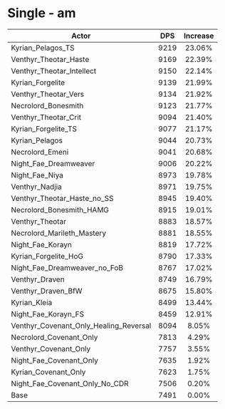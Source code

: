 # Single - am
| Actor | DPS | Increase |
|---|:---:|:---:|
|Kyrian_Pelagos_TS|9219|23.06%|
|Venthyr_Theotar_Haste|9169|22.39%|
|Venthyr_Theotar_Intellect|9150|22.14%|
|Kyrian_Forgelite|9139|21.99%|
|Venthyr_Theotar_Vers|9134|21.92%|
|Necrolord_Bonesmith|9123|21.77%|
|Venthyr_Theotar_Crit|9094|21.40%|
|Kyrian_Forgelite_TS|9077|21.17%|
|Kyrian_Pelagos|9044|20.73%|
|Necrolord_Emeni|9041|20.68%|
|Night_Fae_Dreamweaver|9006|20.22%|
|Night_Fae_Niya|8973|19.78%|
|Venthyr_Nadjia|8971|19.75%|
|Venthyr_Theotar_Haste_no_SS|8945|19.40%|
|Necrolord_Bonesmith_HAMG|8915|19.01%|
|Venthyr_Theotar|8883|18.57%|
|Necrolord_Marileth_Mastery|8881|18.55%|
|Night_Fae_Korayn|8819|17.72%|
|Kyrian_Forgelite_HoG|8790|17.33%|
|Night_Fae_Dreamweaver_no_FoB|8767|17.02%|
|Venthyr_Draven|8749|16.79%|
|Venthyr_Draven_BfW|8675|15.80%|
|Kyrian_Kleia|8499|13.44%|
|Night_Fae_Korayn_FS|8459|12.91%|
|Venthyr_Covenant_Only_Healing_Reversal|8094|8.05%|
|Necrolord_Covenant_Only|7813|4.29%|
|Venthyr_Covenant_Only|7757|3.55%|
|Night_Fae_Covenant_Only|7635|1.92%|
|Kyrian_Covenant_Only|7623|1.75%|
|Night_Fae_Covenant_Only_No_CDR|7506|0.20%|
|Base|7491|0.00%|
